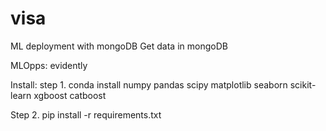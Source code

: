 # visa
ML deployment with mongoDB
Get data in mongoDB

MLOpps: evidently

Install:
step 1.
conda install numpy pandas scipy matplotlib seaborn scikit-learn xgboost catboost

Step 2. pip install -r requirements.txt


